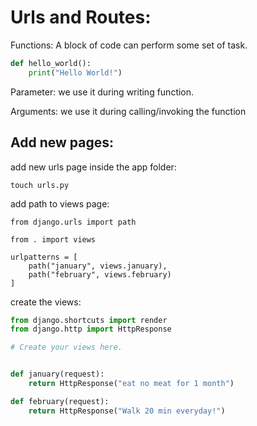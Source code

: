 # Urls and Routes:

Functions: A block of code can perform some set of task.

```python
def hello_world():
	print("Hello World!")

```

Parameter: we use it during writing function.

Arguments: we use it during calling/invoking the function

## Add new pages:

add new urls page inside the app folder:

```
touch urls.py
```

add path to views page:

```puthon
from django.urls import path

from . import views

urlpatterns = [
    path("january", views.january),
    path("february", views.february)
]
```

create the views:

```python
from django.shortcuts import render
from django.http import HttpResponse

# Create your views here.


def january(request):
    return HttpResponse("eat no meat for 1 month")

def february(request):
    return HttpResponse("Walk 20 min everyday!")

```
